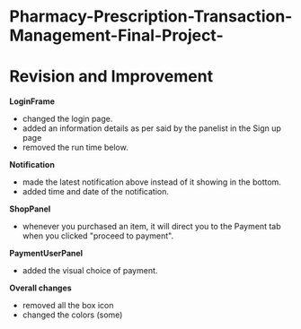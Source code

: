 # Pharmacy-Prescription-Transaction-Management-Final-Project-


# Revision and Improvement

**LoginFrame**
- changed the login page.
- added an information details as per said by the panelist in the Sign up page
- removed the run time below.

**Notification**
- made the latest notification above instead of it showing in the bottom.
- added time and date of the notification.

**ShopPanel**
- whenever you purchased an item, it will direct you to the Payment tab when you clicked "proceed to payment".

**PaymentUserPanel**
- added the visual choice of payment.


**Overall changes**
- removed all the box icon
- changed the colors (some)
